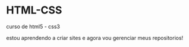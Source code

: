 # HTML-CSS
 curso de html5 - css3

estou aprendendo a criar sites e agora vou gerenciar meus repositorios!